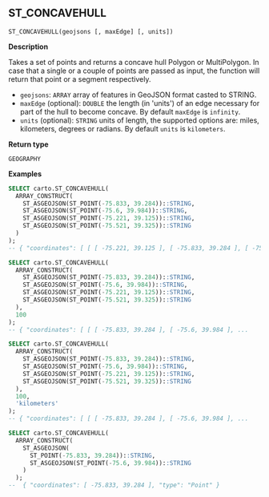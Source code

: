 ## ST_CONCAVEHULL

```sql:signature
ST_CONCAVEHULL(geojsons [, maxEdge] [, units])
```

**Description**

Takes a set of points and returns a concave hull Polygon or MultiPolygon. In case that a single or a couple of points are passed as input, the function will return that point or a segment respectively.

* `geojsons`: `ARRAY` array of features in GeoJSON format casted to STRING.
* `maxEdge` (optional): `DOUBLE` the length (in 'units') of an edge necessary for part of the hull to become concave. By default `maxEdge` is `infinity`.
* `units` (optional): `STRING` units of length, the supported options are: miles, kilometers, degrees or radians. By default `units` is `kilometers`.

**Return type**

`GEOGRAPHY`

**Examples**

```sql
SELECT carto.ST_CONCAVEHULL(
  ARRAY_CONSTRUCT(
    ST_ASGEOJSON(ST_POINT(-75.833, 39.284))::STRING,
    ST_ASGEOJSON(ST_POINT(-75.6, 39.984))::STRING,
    ST_ASGEOJSON(ST_POINT(-75.221, 39.125))::STRING,
    ST_ASGEOJSON(ST_POINT(-75.521, 39.325))::STRING
  )
);
-- { "coordinates": [ [ [ -75.221, 39.125 ], [ -75.833, 39.284 ], [ -75.6, 39.984 ], [ -75.221, 39.125 ] ] ], "type": "Polygon" }
```

```sql
SELECT carto.ST_CONCAVEHULL(
  ARRAY_CONSTRUCT(
    ST_ASGEOJSON(ST_POINT(-75.833, 39.284))::STRING,
    ST_ASGEOJSON(ST_POINT(-75.6, 39.984))::STRING,
    ST_ASGEOJSON(ST_POINT(-75.221, 39.125))::STRING,
    ST_ASGEOJSON(ST_POINT(-75.521, 39.325))::STRING
  ),
  100
);
-- { "coordinates": [ [ [ -75.833, 39.284 ], [ -75.6, 39.984 ], ...
```

```sql
SELECT carto.ST_CONCAVEHULL(
  ARRAY_CONSTRUCT(
    ST_ASGEOJSON(ST_POINT(-75.833, 39.284))::STRING,
    ST_ASGEOJSON(ST_POINT(-75.6, 39.984))::STRING,
    ST_ASGEOJSON(ST_POINT(-75.221, 39.125))::STRING,
    ST_ASGEOJSON(ST_POINT(-75.521, 39.325))::STRING
  ),
  100,
  'kilometers'
);
-- { "coordinates": [ [ [ -75.833, 39.284 ], [ -75.6, 39.984 ], ...
```

```sql
SELECT carto.ST_CONCAVEHULL(
  ARRAY_CONSTRUCT(
    ST_ASGEOJSON(
      ST_POINT(-75.833, 39.284))::STRING,
      ST_ASGEOJSON(ST_POINT(-75.6, 39.984))::STRING
    )
  );
--  { "coordinates": [ -75.833, 39.284 ], "type": "Point" }
```
